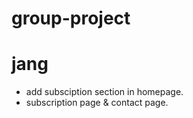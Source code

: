 # group-project




# jang
- add subsciption section in homepage.
- subscription page & contact page.
